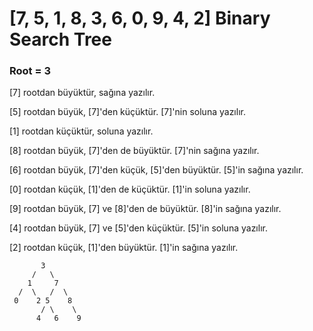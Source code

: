 # [7, 5, 1, 8, 3, 6, 0, 9, 4, 2] Binary Search Tree

### Root = 3
[7] rootdan büyüktür, sağına yazılır.


[5] rootdan büyük, [7]'den küçüktür. [7]'nin soluna yazılır.


[1] rootdan küçüktür, soluna yazılır.


[8] rootdan büyük, [7]'den de büyüktür. [7]'nin sağına yazılır.


[6] rootdan büyük, [7]'den küçük, [5]'den büyüktür. [5]'in sağına yazılır.


[0] rootdan küçük, [1]'den de küçüktür. [1]'in soluna yazılır.


[9] rootdan büyük, [7] ve [8]'den de büyüktür. [8]'in sağına yazılır.


[4] rootdan büyük, [7] ve [5]'den küçüktür. [5]'in soluna yazılır.


[2] rootdan küçük, [1]'den büyüktür. [1]'in sağına yazılır.


           3
         /   \
        1     7 
      /  \   /  \
     0    2 5    8
           / \    \
          4   6    9